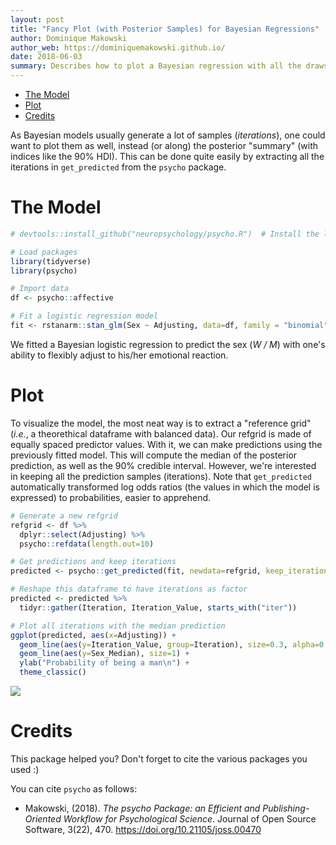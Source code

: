 ```yaml
---
layout: post
title: "Fancy Plot (with Posterior Samples) for Bayesian Regressions"
author: Dominique Makowski
author_web: https://dominiquemakowski.github.io/
date: 2018-06-03
summary: Describes how to plot a Bayesian regression with all the draws from the posterior distribution.
---
```


-   [The Model](#the-model)
-   [Plot](#plot)
-   [Credits](#credits)

As Bayesian models usually generate a lot of samples (*iterations*), one could want to plot them as well, instead (or along) the posterior "summary" (with indices like the 90% HDI). This can be done quite easily by extracting all the iterations in `get_predicted` from the `psycho` package.

The Model
=========

``` r
# devtools::install_github("neuropsychology/psycho.R")  # Install the last psycho version if needed

# Load packages
library(tidyverse)
library(psycho)

# Import data
df <- psycho::affective

# Fit a logistic regression model
fit <- rstanarm::stan_glm(Sex ~ Adjusting, data=df, family = "binomial")
```

We fitted a Bayesian logistic regression to predict the sex (*W / M*) with one's ability to flexibly adjust to his/her emotional reaction.

Plot
====

To visualize the model, the most neat way is to extract a "reference grid" (*i.e.*, a theorethical dataframe with balanced data). Our refgrid is made of equally spaced predictor values. With it, we can make predictions using the previously fitted model. This will compute the median of the posterior prediction, as well as the 90% credible interval. However, we're interested in keeping all the prediction samples (iterations). Note that `get_predicted` automatically transformed log odds ratios (the values in which the model is expressed) to probabilities, easier to apprehend.

``` r
# Generate a new refgrid
refgrid <- df %>% 
  dplyr::select(Adjusting) %>% 
  psycho::refdata(length.out=10)

# Get predictions and keep iterations
predicted <- psycho::get_predicted(fit, newdata=refgrid, keep_iterations=TRUE)

# Reshape this dataframe to have iterations as factor
predicted <- predicted %>% 
  tidyr::gather(Iteration, Iteration_Value, starts_with("iter"))

# Plot all iterations with the median prediction
ggplot(predicted, aes(x=Adjusting)) +
  geom_line(aes(y=Iteration_Value, group=Iteration), size=0.3, alpha=0.02) +
  geom_line(aes(y=Sex_Median), size=1) + 
  ylab("Probability of being a man\n") +
  theme_classic()
```

<img src="https://raw.githubusercontent.com/neuropsychology/psycho.R/master/docs/_posts/2018-06-03-plot_bayesian_model_files/figure-markdown_github/unnamed-chunk-3-1.png" style="display: block; margin: auto;" />

Credits
=======

This package helped you? Don't forget to cite the various packages you used :)

You can cite `psycho` as follows:

-   Makowski, (2018). *The psycho Package: an Efficient and Publishing-Oriented Workflow for Psychological Science*. Journal of Open Source Software, 3(22), 470. <https://doi.org/10.21105/joss.00470>
